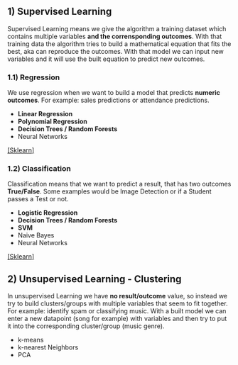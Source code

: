 ## 1) Supervised Learning
Supervised Learning means we give the algorithm a training dataset which contains multiple variables __and the corrensponding outcomes__. With that training data the algorithm tries to build a mathematical equation that fits the best, aka can reproduce the outcomes. With that model we can input new variables and it will use the built equation to predict new outcomes.

### 1.1) Regression
We use regression when we want to build a model that predicts __numeric outcomes__. For example: sales predictions or attendance predictions.  

* __Linear Regression__
* __Polynomial Regression__
* __Decision Trees / Random Forests__
* Neural Networks

[[Sklearn]](https://github.com/sebastian-sl/Basics/blob/main/01%20DATA%20SCIENCE/ML/SKLEARN/1_1_Supervised_Regression.ipynb)

### 1.2) Classification
Classification means that we want to predict a result, that has two outcomes __True/False__. Some examples would be Image Detection or if a Student passes a Test or not.

* __Logistic Regression__
* __Decision Trees / Random Forests__
* __SVM__
* Naive Bayes
* Neural Networks

[[Sklearn]](https://github.com/sebastian-sl/Basics/blob/main/01%20DATA%20SCIENCE/ML/SKLEARN/1_2_Supervised_Classification.ipynb)

## 2) Unsupervised Learning - Clustering
In unsupervised Learning we have __no result/outcome__ value, so instead we try to build clusters/groups with multiple variables that seem to fit together.  For example: identify spam or classifying music. With a built model we can enter a new datapoint (song for example) with variables and then try to put it into the corresponding cluster/group (music genre).

* k-means
* k-nearest Neighbors
* PCA
